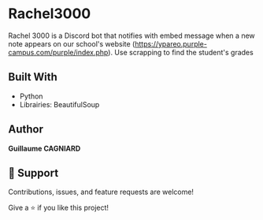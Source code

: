 # Rachel3000

Rachel 3000 is a Discord bot that notifies with embed message when a new note appears on our school's website (https://ypareo.purple-campus.com/purple/index.php).
Use scrapping to find the student's grades

## Built With

- Python
- Librairies: BeautifulSoup

## Author

**Guillaume CAGNIARD**

## 🤝 Support

Contributions, issues, and feature requests are welcome!

Give a ⭐️ if you like this project!
